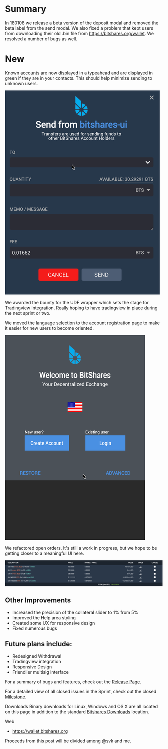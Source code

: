# Summary

In 180108 we release a beta version of the deposit modal and removed the beta label from the send modal. We also fixed a problem that kept users from downloading their old .bin file from https://bitshares.org/wallet. We resolved a number of bugs as well.

# New

Known accounts are now displayed in a typeahead and are displayed in green if they are in your contacts. This should help minimize sending to unknown users.

![Users](./images/users.gif)

We awarded the bounty for the UDF wrapper which sets the stage for Tradingview integration. Really hoping to have tradingview in place during the next sprint or two.

We moved the language selection to the account registration page to make it easier for new users to become oriented.

![Language](./images/language.gif)

We refactored open orders. It's still a work in progress, but we hope to be getting closer to a meaningful UI here.

![Orders](./images/orders.png)

## Other Improvements

- Increased the precision of the collateral slider to 1% from 5%
- Improved the Help area styling
- Created some UX for responsive design
- Fixed numerous bugs

## Future plans include:
- Redesigned Withdrawal
- Tradingview integration
- Responsive Design
- Friendlier multisig interface

For a summary of bugs and features, check out the [Release Page](hhttps://github.com/bitshares/bitshares-ui/releases/tag/2.0.180108).

For a detailed view of all closed issues in the Sprint, check out the closed [Milestone](https://github.com/bitshares/bitshares-ui/milestone/12?closed=1).

Downloads
Binary downloads for Linux, Windows and OS X are all located on this page in addition to the standard [Bitshares Downloads](https://bitshares.org/download) location.

Web
- https://wallet.bitshares.org

Proceeds from this post will be divided among @svk and me.